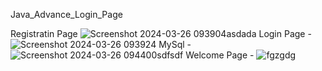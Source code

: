 Java_Advance_Login_Page

Registratin Page  ![Screenshot 2024-03-26 093904asdada](https://github.com/shreehari709/shreehari709/assets/101623053/c8afa33d-7caf-4291-8cf5-eee5d038a2e5)
Login Page - ![Screenshot 2024-03-26 093924](https://github.com/shreehari709/shreehari709/assets/101623053/a12edb1a-6113-4470-88f0-f751477b5b09)
MySql - ![Screenshot 2024-03-26 094400sdfsdf](https://github.com/shreehari709/shreehari709/assets/101623053/afb2d6a3-e12e-41d6-8c1a-eb82cce31918)
Welcome Page - ![fgzgdg](https://github.com/shreehari709/shreehari709/assets/101623053/a4669339-e4f0-49cf-9403-d86ddedd76ac)
